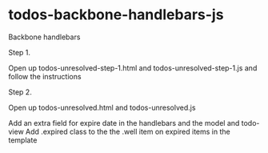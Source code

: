 todos-backbone-handlebars-js
============================

Backbone handlebars

Step 1.

Open up todos-unresolved-step-1.html and todos-unresolved-step-1.js and follow the instructions

Step 2.

Open up todos-unresolved.html and todos-unresolved.js

Add an extra field for expire date in the handlebars and the model and todo-view
Add .expired class to the the .well item on expired items in the template

